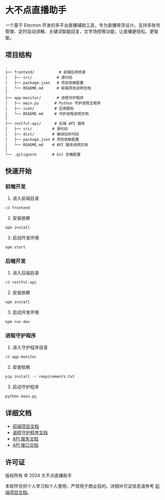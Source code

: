 # 大不点直播助手

一个基于 Electron 开发的多平台直播辅助工具，专为直播带货设计。支持多账号管理、定时自动讲解、关键词智能回复、文字场控等功能，让直播更轻松、更智能。

## 项目结构

```
.
├── frontend/           # 前端应用目录
│   ├── src/           # 源代码
│   ├── package.json   # 项目依赖配置
│   └── README.md      # 前端项目说明文档
│
├── app-monitor/       # 进程守护程序
│   ├── main.py       # Python 守护进程主程序
│   ├── icon/         # 应用图标
│   └── README.md     # 守护进程说明文档
│
├── restful-api/      # 后端 API 服务
│   ├── src/         # 源代码
│   ├── dist/        # 编译后的代码
│   ├── package.json # 项目依赖配置
│   └── README.md    # API 服务说明文档
│
└── .gitignore       # Git 忽略配置
```

## 快速开始

### 前端开发

1. 进入前端目录
```bash
cd frontend
```

2. 安装依赖
```bash
npm install
```

3. 启动开发环境
```bash
npm start
```

### 后端开发

1. 进入后端目录
```bash
cd restful-api
```

2. 安装依赖
```bash
npm install
```

3. 启动开发环境
```bash
npm run dev
```

### 进程守护程序

1. 进入守护程序目录
```bash
cd app-monitor
```

2. 安装依赖
```bash
pip install -r requirements.txt
```

3. 启动守护程序
```bash
python main.py
```

## 详细文档

- [前端项目文档](https://github.com/niugengyun/dabudian-frontend/blob/main/README.md)
- [进程守护程序文档](https://github.com/niugengyun/dabudian-app-monitor/blob/main/README.md)
- [API 服务文档](https://github.com/niugengyun/dabudian-api/blob/main/README.md)
- [API 接口文档](https://github.com/niugengyun/dabudian-api/blob/main/API.md)

## 许可证

版权所有 © 2024 大不点直播助手

本软件仅供个人学习和个人使用，严禁用于商业目的。详细许可证信息请参考 [前端项目文档](https://github.com/niugengyun/dabudian-frontend/blob/main/README.md#许可证)。 